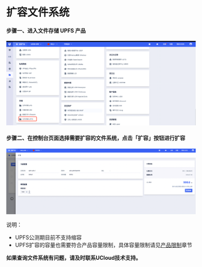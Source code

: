 # 扩容文件系统

#### 步骤一、进入文件存储 UPFS 产品

![](/images/upfs_guide/create1.png)

#### 步骤二、在控制台页面选择需要扩容的文件系统，点击「扩容」按钮进行扩容

![](/images/upfs_guide/extend1.png)

 说明：
   - UPFS公测期目前不支持缩容
   - UPFS扩容的容量也需要符合产品容量限制，具体容量限制请见[产品限制](/upfs/upfs_manual_instruction/limit)章节


**如果查询文件系统有问题，请及时联系UCloud技术支持。**